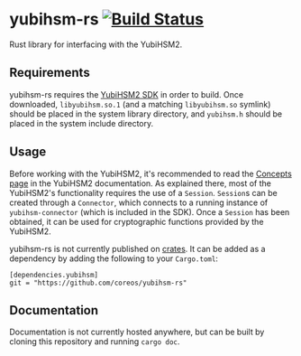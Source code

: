 yubihsm-rs [![Build Status](https://travis-ci.org/coreos/yubihsm-rs.svg?branch=master)](https://travis-ci.org/coreos/yubihsm-rs)
==========
Rust library for interfacing with the YubiHSM2.

## Requirements
yubihsm-rs requires the [YubiHSM2 SDK](https://developers.yubico.com/YubiHSM2/Releases/) in order to
build. Once downloaded, `libyubihsm.so.1` \(and a matching `libyubihsm.so` symlink\) should be
placed in the system library directory, and `yubihsm.h` should be placed in the system include
directory.

## Usage
Before working with the YubiHSM2, it's recommended to read the [Concepts
page](https://developers.yubico.com/YubiHSM2/Concepts/) in the YubiHSM2 documentation. As explained
there, most of the YubiHSM2's functionality requires the use of a `Session`. `Session`s can be
created through a `Connector`, which connects to a running instance of `yubihsm-connector` \(which
is included in the SDK\). Once a `Session` has been obtained, it can be used for cryptographic
functions provided by the YubiHSM2.

yubihsm-rs is not currently published on [crates](https://crates.io). It can be added as a
dependency by adding the following to your `Cargo.toml`:
```
[dependencies.yubihsm]
git = "https://github.com/coreos/yubihsm-rs"
```

## Documentation
Documentation is not currently hosted anywhere, but can be built by cloning this repository and
running `cargo doc`.
